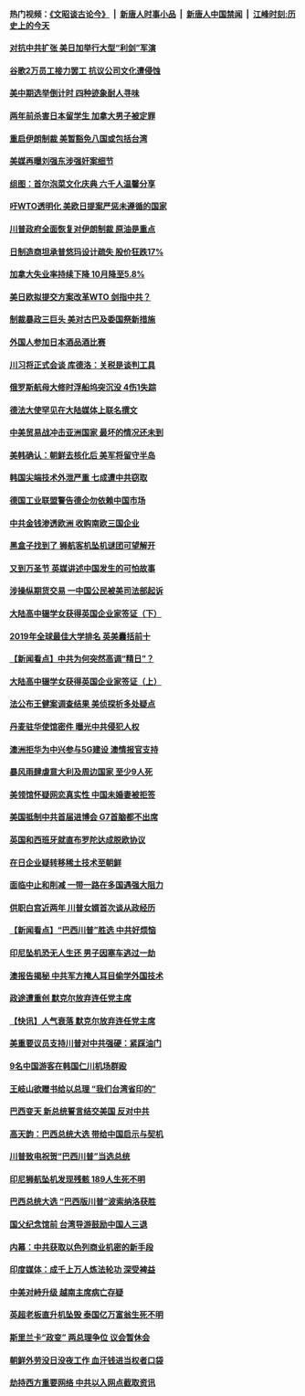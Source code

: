 #### 热门视频：[《文昭谈古论今》](https://github.com/gfw-breaker/wenzhao/blob/master/README.md?t=11040633) &nbsp;|&nbsp; [新唐人时事小品](https://github.com/gfw-breaker/ntdtv-comedy/blob/master/README.md?t=11040633) &nbsp;|&nbsp; [新唐人中国禁闻](https://github.com/gfw-breaker/ntdtv-news/blob/master/README.md?t=11040633) &nbsp;|&nbsp; [江峰时刻:历史上的今天](https://github.com/gfw-breaker/today-in-history/blob/master/README.md?t=11040633) 

#### [对抗中共扩张 美日加举行大型“利剑”军演](../pages/nsc418/n10828989.md?t=11040633) 

#### [谷歌2万员工接力罢工 抗议公司文化遭侵蚀](../pages/nsc418/n10828807.md?t=11040633) 

#### [美中期选举倒计时 四种迹象耐人寻味](../pages/nsc418/n10828710.md?t=11040633) 

#### [两年前杀害日本留学生 加拿大男子被定罪](../pages/nsc418/n10828506.md?t=11040633) 

#### [重启伊朗制裁 美暂豁免八国或包括台湾](../pages/nsc418/n10828261.md?t=11040633) 

#### [美媒再曝刘强东涉强奸案细节](../pages/nsc418/n10827913.md?t=11040633) 

#### [组图：首尔泡菜文化庆典 六千人温馨分享](../pages/nsc418/n10827477.md?t=11040633) 

#### [吁WTO透明化 美欧日提案严惩未遵循的国家](../pages/nsc418/n10827615.md?t=11040633) 

#### [川普政府全面恢复对伊朗制裁 原油是重点](../pages/nsc418/n10827130.md?t=11040633) 

#### [日制造商坦承普悠玛设计疏失 股价狂跌17%](../pages/nsc418/n10826679.md?t=11040633) 

#### [加拿大失业率持续下降 10月降至5.8%](../pages/nsc418/n10827140.md?t=11040633) 

#### [美日欧拟提交方案改革WTO 剑指中共？](../pages/nsc418/n10825328.md?t=11040633) 

#### [制裁暴政三巨头 美对古巴及委国祭新措施](../pages/nsc418/n10826014.md?t=11040633) 

#### [外国人参加日本酒品酒比赛](../pages/nsc418/n10825775.md?t=11040633) 

#### [川习将正式会谈 库德洛：关税是谈判工具](../pages/nsc418/n10825047.md?t=11040633) 

#### [俄罗斯航母大修时浮船坞突沉没 4伤1失踪](../pages/nsc418/n10824672.md?t=11040633) 

#### [德法大使罕见在大陆媒体上联名撰文](../pages/nsc418/n10824136.md?t=11040633) 

#### [中美贸易战冲击亚洲国家 最坏的情况还未到](../pages/nsc418/n10824075.md?t=11040633) 

#### [美韩确认：朝鲜去核化后 美军将留守半岛](../pages/nsc418/n10823922.md?t=11040633) 

#### [韩国尖端技术外泄严重 七成遭中共窃取](../pages/nsc418/n10823129.md?t=11040633) 

#### [德国工业联盟警告德企勿依赖中国市场](../pages/nsc418/n10822502.md?t=11040633) 

#### [中共金钱渗透欧洲 收购南欧三国企业](../pages/nsc418/n10822401.md?t=11040633) 

#### [黑盒子找到了 狮航客机坠机谜团可望解开](../pages/nsc418/n10823113.md?t=11040633) 

#### [又到万圣节 英媒讲述中国发生的可怕故事](../pages/nsc418/n10821276.md?t=11040633) 

#### [涉操纵期货交易 一中国公民被美司法部起诉](../pages/nsc418/n10821047.md?t=11040633) 

#### [大陆高中辍学女获得英国企业家签证（下）](../pages/nsc418/n10818610.md?t=11040633) 

#### [2019年全球最佳大学排名 英美囊括前十](../pages/nsc418/n10819133.md?t=11040633) 

#### [【新闻看点】中共为何突然高调“精日”？](../pages/nsc418/n10818912.md?t=11040633) 

#### [大陆高中辍学女获得英国企业家签证（上）](../pages/nsc418/n10818609.md?t=11040633) 

#### [法公布王健案调查结果 美侦探析多处疑点](../pages/nsc418/n10818833.md?t=11040633) 

#### [丹麦驻华使馆密件 曝光中共侵犯人权](../pages/nsc418/n10817567.md?t=11040633) 

#### [澳洲拒华为中兴参与5G建设 澳情报官支持](../pages/nsc418/n10818821.md?t=11040633) 

#### [暴风雨肆虐意大利及周边国家 至少9人死](../pages/nsc418/n10818234.md?t=11040633) 

#### [美领馆怀疑网恋真实性 中国未婚妻被拒签](../pages/nsc418/n10818106.md?t=11040633) 

#### [美国抵制中共首届进博会 G7首脑都不出席](../pages/nsc418/n10818011.md?t=11040633) 

#### [英国和西班牙就直布罗陀达成脱欧协议](../pages/nsc418/n10818119.md?t=11040633) 

#### [在日企业疑转移稀土技术至朝鲜](../pages/nsc418/n10817717.md?t=11040633) 

#### [面临中止和削减 一带一路在多国遇强大阻力](../pages/nsc418/n10817323.md?t=11040633) 

#### [供职白宫近两年 川普女婿首次谈从政经历](../pages/nsc418/n10817086.md?t=11040633) 

#### [【新闻看点】“巴西川普”胜选 中共好烦恼](../pages/nsc418/n10816452.md?t=11040633) 

#### [印尼坠机恐无人生还 男子因塞车逃过一劫](../pages/nsc418/n10816616.md?t=11040633) 

#### [澳报告揭秘 中共军方掩人耳目偷学外国技术](../pages/nsc418/n10816439.md?t=11040633) 

#### [政途遭重创 默克尔放弃连任党主席](../pages/nsc418/n10815994.md?t=11040633) 

#### [【快讯】人气衰落 默克尔放弃连任党主席](../pages/nsc418/n10815855.md?t=11040633) 

#### [美重要议员支持川普对中共强硬：紧踩油门](../pages/nsc418/n10815659.md?t=11040633) 

#### [9名中国游客在韩国仁川机场群殴](../pages/nsc418/n10814575.md?t=11040633) 

#### [王岐山欲赠书给以总理 “我们台湾省印的”](../pages/nsc418/n10815606.md?t=11040633) 

#### [巴西变天 新总统誓言结交美国 反对中共](../pages/nsc418/n10815508.md?t=11040633) 

#### [高天韵：巴西总统大选 带给中国启示与契机](../pages/nsc418/n10815310.md?t=11040633) 

#### [川普致电祝贺“巴西川普”当选总统](../pages/nsc418/n10815388.md?t=11040633) 

#### [印尼狮航坠机发现残骸 189人生死不明](../pages/nsc418/n10815050.md?t=11040633) 

#### [巴西总统大选 “巴西版川普”波索纳洛获胜](../pages/nsc418/n10814398.md?t=11040633) 

#### [国父纪念馆前 台湾导游鼓励中国人三退](../pages/nsc418/n10808276.md?t=11040633) 

#### [内幕：中共获取以色列商业机密的新手段](../pages/nsc418/n10812897.md?t=11040633) 

#### [印度媒体：成千上万人炼法轮功 深受裨益](../pages/nsc418/n10812623.md?t=11040633) 

#### [中美对峙升级 越南主席病亡存疑](../pages/nsc418/n10812354.md?t=11040633) 

#### [英超老板直升机坠毁 泰国亿万富翁生死不明](../pages/nsc418/n10813517.md?t=11040633) 

#### [斯里兰卡“政变” 两总理争位 议会暂休会](../pages/nsc418/n10812935.md?t=11040633) 

#### [朝鲜外劳没日没夜工作 血汗钱进当权者口袋](../pages/nsc418/n10812735.md?t=11040633) 

#### [劫持西方重要网络 中共以入网点截取资讯](../pages/nsc418/n10812177.md?t=11040633) 


